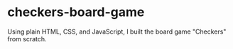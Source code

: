 # checkers-board-game
Using plain HTML, CSS, and JavaScript, I built the board game "Checkers" from scratch.
